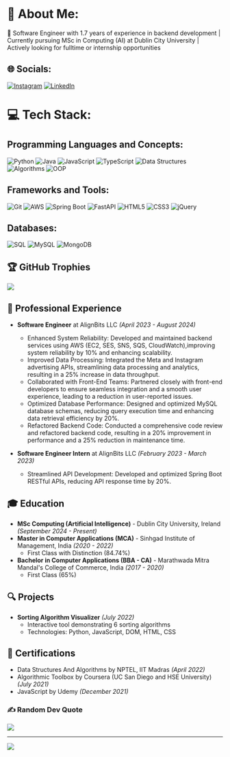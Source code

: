 # 💫 About Me:
🔭 Software Engineer with 1.7 years of experience in backend development | Currently pursuing MSc in Computing (AI) at Dublin City University | Actively looking for fulltime or internship opportunities

## 🌐 Socials:
[![Instagram](https://img.shields.io/badge/Instagram-%23E4405F.svg?logo=Instagram&logoColor=white)](https://instagram.com/neeraj___28_09?igshid=YmMyMTA2M2Y=) [![LinkedIn](https://img.shields.io/badge/LinkedIn-%230077B5.svg?logo=linkedin&logoColor=white)](https://linkedin.com/in/neeraj-prasad-944422202/) 

# 💻 Tech Stack:
## Programming Languages and Concepts:
![Python](https://img.shields.io/badge/python-3670A0?style=for-the-badge&logo=python&logoColor=ffdd54) ![Java](https://img.shields.io/badge/java-%23ED8B00.svg?style=for-the-badge&logo=java&logoColor=white) ![JavaScript](https://img.shields.io/badge/javascript-%23323330.svg?style=for-the-badge&logo=javascript&logoColor=%23F7DF1E) ![TypeScript](https://img.shields.io/badge/typescript-%23007ACC.svg?style=for-the-badge&logo=typescript&logoColor=white) ![Data Structures](https://img.shields.io/badge/Data_Structures-0078D4?style=for-the-badge) ![Algorithms](https://img.shields.io/badge/Algorithms-512BD4?style=for-the-badge) ![OOP](https://img.shields.io/badge/OOP-FF4747?style=for-the-badge)

## Frameworks and Tools:
![Git](https://img.shields.io/badge/git-%23F05033.svg?style=for-the-badge&logo=git&logoColor=white) ![AWS](https://img.shields.io/badge/AWS-%23FF9900.svg?style=for-the-badge&logo=amazon-aws&logoColor=white) ![Spring Boot](https://img.shields.io/badge/Spring_Boot-F2F4F9?style=for-the-badge&logo=spring-boot) ![FastAPI](https://img.shields.io/badge/FastAPI-005571?style=for-the-badge&logo=fastapi) ![HTML5](https://img.shields.io/badge/html5-%23E34F26.svg?style=for-the-badge&logo=html5&logoColor=white) ![CSS3](https://img.shields.io/badge/css3-%231572B6.svg?style=for-the-badge&logo=css3&logoColor=white) ![jQuery](https://img.shields.io/badge/jquery-%230769AD.svg?style=for-the-badge&logo=jquery&logoColor=white)

## Databases:
![SQL](https://img.shields.io/badge/SQL-CC2927?style=for-the-badge&logo=microsoft-sql-server&logoColor=white) ![MySQL](https://img.shields.io/badge/mysql-%2300f.svg?style=for-the-badge&logo=mysql&logoColor=white) ![MongoDB](https://img.shields.io/badge/MongoDB-%234ea94b.svg?style=for-the-badge&logo=mongodb&logoColor=white)


## 🏆 GitHub Trophies
![](https://github-profile-trophy.vercel.app/?username=Neeraj281998&theme=tokyonight&no-frame=false&no-bg=false&margin-w=4)

## 💼 Professional Experience
- **Software Engineer** at AlignBits LLC *(April 2023 - August 2024)*
  - Enhanced System Reliability: Developed and maintained backend services using AWS (EC2, SES, SNS, SQS, CloudWatch),improving system reliability by 10% and enhancing scalability.
  - Improved Data Processing: Integrated the Meta and Instagram advertising APIs, streamlining data processing and analytics, resulting in a 25% increase in data throughput.
  - Collaborated with Front-End Teams: Partnered closely with front-end developers to ensure seamless integration and a smooth user experience, leading to a reduction in user-reported issues.
  - Optimized Database Performance: Designed and optimized MySQL database schemas, reducing query execution time and enhancing data retrieval efficiency by 20%.
  - Refactored Backend Code: Conducted a comprehensive code review and refactored backend code, resulting in a 20% improvement in performance and a 25% reduction in maintenance time.

- **Software Engineer Intern** at AlignBits LLC *(February 2023 - March 2023)*
  - Streamlined API Development: Developed and optimized Spring Boot RESTful APIs, reducing API response time by 20%.

## 🎓 Education
- **MSc Computing (Artificial Intelligence)** - Dublin City University, Ireland *(September 2024 - Present)*
- **Master in Computer Applications (MCA)** - Sinhgad Institute of Management, India *(2020 - 2022)*
  - First Class with Distinction (84.74%)
- **Bachelor in Computer Applications (BBA - CA)** - Marathwada Mitra Mandal's College of Commerce, India *(2017 - 2020)*
  - First Class (65%)

## 🔍 Projects
- **Sorting Algorithm Visualizer** *(July 2022)*
  - Interactive tool demonstrating 6 sorting algorithms
  - Technologies: Python, JavaScript, DOM, HTML, CSS

## 📜 Certifications
- Data Structures And Algorithms by NPTEL, IIT Madras *(April 2022)*
- Algorithmic Toolbox by Coursera (UC San Diego and HSE University) *(July 2021)*
- JavaScript by Udemy *(December 2021)*

### ✍️ Random Dev Quote
![](https://quotes-github-readme.vercel.app/api?type=vetical&theme=radical)

---
[![](https://visitcount.itsvg.in/api?id=Neeraj281998&icon=0&color=0)](https://visitcount.itsvg.in)
<!-- Proudly created with GPRM ( https://gprm.itsvg.in ) -->
